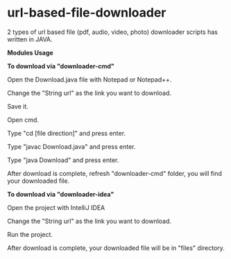 # url-based-file-downloader


2 types of url based file (pdf, audio, video, photo) downloader scripts has written in JAVA.


**Modules Usage**


**To download via "downloader-cmd"**

Open the Download.java file with Notepad or Notepad++.

Change the "String url" as the link you want to download.

Save it.

Open cmd.

Type "cd [file direction]" and press enter.

Type "javac Download.java" and press enter.

Type "java Download" and press enter.

After download is complete, refresh "downloader-cmd" folder, you will find your downloaded file.



**To download via "downloader-idea"**

Open the project with IntelliJ IDEA

Change the "String url" as the link you want to download.

Run the project.

After download is complete, your downloaded file will be in "files" directory.

